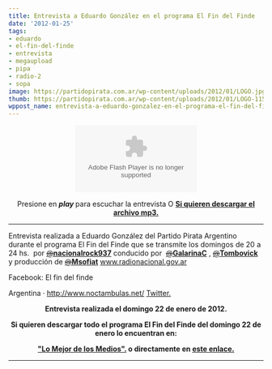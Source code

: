 ```yaml
---
title: Entrevista a Eduardo González en el programa El Fin del Finde
date: '2012-01-25'
tags:
- eduardo
- el-fin-del-finde
- entrevista
- megaupload
- pipa
- radio-2
- sopa
image: https://partidopirata.com.ar/wp-content/uploads/2012/01/LOGO.jpg
thumb: https://partidopirata.com.ar/wp-content/uploads/2012/01/LOGO-115x115.jpg
wppost_name: entrevista-a-eduardo-gonzalez-en-el-programa-el-fin-del-finde
---
```


<center><object id="player1010994" width="240" height="133" classid="clsid:d27cdb6e-ae6d-11cf-96b8-444553540000" codebase="http://download.macromedia.com/pub/shockwave/cabs/flash/swflash.cab#version=6,0,40,0"><param name="AllowScriptAccess" value="always" /><param name="allowFullScreen" value="true" /><param name="wmode" value="transparent" /><param name="src" value="http://www.ivoox.com/playerivoox_ee_1010994_1.html" /><param name="allowfullscreen" value="true" /><param name="allowscriptaccess" value="always" /><embed id="player1010994" width="240" height="133" type="application/x-shockwave-flash" src="http://www.ivoox.com/playerivoox_ee_1010994_1.html" AllowScriptAccess="always" allowFullScreen="true" wmode="transparent" allowfullscreen="true" allowscriptaccess="always" /></object>

Presione en <strong><em>play </em></strong>para escuchar la entrevista
O
<strong><a href="http://www.ivoox.com/_md_1010994_1.mp3" target="_blank">Si quieren descargar el archivo mp3.</a></strong></center>

<hr />

Entrevista realizada a Eduardo González del Partido Pirata Argentino durante el programa El Fin del Finde que se transmite los domingos de 20 a 24 hs.  por <a href="https://twitter.com/#%21/nacionalrock937" rel="nofollow" data-screen-name="nacionalrock937"><s>@</s><strong>nacionalrock937</strong></a> conducido por  <a href="https://twitter.com/#%21/GalarinaC" rel="nofollow" data-screen-name="GalarinaC"><s>@</s><strong>GalarinaC</strong></a> , <a href="https://twitter.com/#%21/Tombovick" rel="nofollow" data-screen-name="Tombovick"><s>@</s><strong>Tombovick</strong></a> y producción de <a href="https://twitter.com/#%21/Msofiat" rel="nofollow" data-screen-name="Msofiat"><s>@</s><strong>Msofiat</strong></a> <a href="http://www.radionacional.gov.ar" target="_blank">www.radionacional.gov.ar</a>

Facebook: El fin del finde

Argentina · <a href="http://www.noctambulas.net/" rel="me nofollow" target="_blank"> http://www.noctambulas.net/ </a>
<a href="https://twitter.com/#!/ElFinDelFinde" target="_blank">Twitter.</a>
<p style="text-align: center;"><strong>Entrevista realizada el domingo 22 de enero de 2012.</strong></p>
<p style="text-align: center;"><strong>Si quieren descargar todo el programa El Fin del Finde del domingo 22 de enero lo encuentran en:</strong></p>
<p style="text-align: center;"><strong> <a href="http://lomejordelosmedios.blogspot.com/2012/01/sagrado-lucas-darko-con-gala-y-vicky-en.html" target="_blank">"Lo Mejor de los Medios".</a>
o directamente en <a href="http://www.ivoox.com/_md_1010680_1.mp3" target="_blank">este enlace.</a></strong></p>


<hr />

&nbsp;
